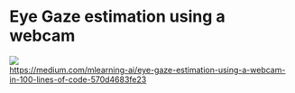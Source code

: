 # Eye Gaze estimation using a webcam 

![](./gaze.gif)  
https://medium.com/mlearning-ai/eye-gaze-estimation-using-a-webcam-in-100-lines-of-code-570d4683fe23
